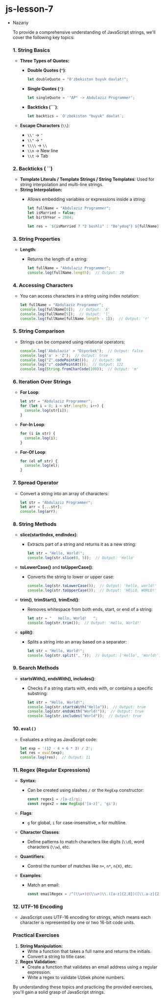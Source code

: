 ﻿# js-lesson-7

 - Nazariy
    
    To provide a comprehensive understanding of JavaScript strings, we'll cover the following key topics:
    
    ### 1. **String Basics**
    
    - **Three Types of Quotes:**
        - **Double Quotes (`"`)**:
            
            ```jsx
            let doubleQuote = "O'zbekiston buyuk davlat!";
            
            ```
            
        - **Single Quotes (`'`)**:
            
            ```jsx
            let singleQuote = '"AP" -> Abdulaziz Programmer';
            
            ```
            
        - **Backticks (```)**:
            
            ```jsx
            let backtics = `O'zbekiston "buyuk" davlat`;
            
            ```
            
    - **Escape Characters** (`\\`):
        - `\\'` → `'`
        - `\\"` → `"`
        - `\\\\` → `\\`
        - `\\n` → New line
        - `\\t` → Tab
    
    ### 2. **Backticks ( ``)**
    
    - **Template Literals / Template Strings / String Templates**: Used for string interpolation and multi-line strings.
    - **String Interpolation:**
        - Allows embedding variables or expressions inside a string:
            
            ```jsx
            let fullName = "Abdulaziz Programmer";
            let isMarried = false;
            let birthYear = 2004;
            
            let res = `${isMarried ? "2 boshli" : "Bo'ydoq"} ${fullName} hozir ${2023 - birthYear} yoshda.`;
            
            ```
            
    
    ### 3. **String Properties**
    
    - **Length:**
        - Returns the length of a string:
            
            ```jsx
            let fullName = "Abdulaziz Programmer";
            console.log(fullName.length);  // Output: 20
            
            ```
            
    
    ### 4. **Accessing Characters**
    
    - You can access characters in a string using index notation:
        
        ```jsx
        let fullName = "Abdulaziz Programmer";
        console.log(fullName[0]);  // Output: 'A'
        console.log(fullName[5]);  // Output: 'l'
        console.log(fullName[fullName.length - 1]);  // Output: 'r'
        
        ```
        
    
    ### 5. **String Comparison**
    
    - Strings can be compared using relational operators:
        
        ```jsx
        console.log('Abdulaziz' > "Diyorbek");  // Output: false
        console.log('a' > 'Z');  // Output: true
        console.log("Z".codePointAt());  // Output: 90
        console.log("z".codePointAt());  // Output: 122
        console.log(String.fromCharCode(109));  // Output: 'm'
        
        ```
        
    
    ### 6. **Iteration Over Strings**
    
    - **For Loop**:
        
        ```jsx
        let str = "Abdulaziz Programmer";
        for (let i = 0; i < str.length; i++) {
          console.log(str[i]);
        }
        
        ```
        
    - **For-In Loop**:
        
        ```jsx
        for (i in str) {
          console.log(i);
        }
        
        ```
        
    - **For-Of Loop**:
        
        ```jsx
        for (el of str) {
          console.log(el);
        }
        
        ```
        
    
    ### 7. **Spread Operator**
    
    - Convert a string into an array of characters:
        
        ```jsx
        let str = "Abdulaziz Programmer";
        let arr = [...str];
        console.log(arr);
        
        ```
        
    
    ### 8. **String Methods**
    
    - **slice(startIndex, endIndex)**:
        - Extracts part of a string and returns it as a new string:
            
            ```jsx
            let str = "Hello, World!";
            console.log(str.slice(0, 5));  // Output: 'Hello'
            
            ```
            
    - **toLowerCase()** and **toUpperCase()**:
        - Converts the string to lower or upper case:
            
            ```jsx
            console.log(str.toLowerCase());  // Output: 'hello, world!'
            console.log(str.toUpperCase());  // Output: 'HELLO, WORLD!'
            
            ```
            
    - **trim()**, **trimStart()**, **trimEnd()**:
        - Removes whitespace from both ends, start, or end of a string:
            
            ```jsx
            let str = "   Hello, World!   ";
            console.log(str.trim());  // Output: 'Hello, World!'
            
            ```
            
    - **split()**:
        - Splits a string into an array based on a separator:
            
            ```jsx
            let str = "Hello, World!";
            console.log(str.split(", "));  // Output: ['Hello', 'World!']
            
            ```
            
    
    ### 9. **Search Methods**
    
    - **startsWith(), endsWith(), includes()**:
        - Checks if a string starts with, ends with, or contains a specific substring:
            
            ```jsx
            let str = "Hello, World!";
            console.log(str.startsWith("Hello"));  // Output: true
            console.log(str.endsWith("World!"));  // Output: true
            console.log(str.includes("World"));  // Output: true
            
            ```
            
    
    ### 10. **`eval()`**
    
    - Evaluates a string as JavaScript code:
        
        ```jsx
        let exp = '(12 - 4 + 6 * 3) / 2';
        let res = eval(exp);
        console.log(res);  // Output: 11
        
        ```
        
    
    ### 11. **Regex (Regular Expressions)**
    
    - **Syntax:**
        - Can be created using slashes `/` or the `RegExp` constructor:
            
            ```jsx
            const regex1 = /[a-z]/gi;
            const regex2 = new RegExp('[a-z]', 'gi');
            
            ```
            
    - **Flags**:
        - `g` for global, `i` for case-insensitive, `m` for multiline.
    - **Character Classes**:
        - Define patterns to match characters like digits (`\\d`), word characters (`\\w`), etc.
    - **Quantifiers**:
        - Control the number of matches like `n+`, `n*`, `n{X}`, etc.
    - **Examples**:
        - Match an email:
            
            ```jsx
            const emailRegex = /^(\\w+)@(\\w+)\\.([a-z]{2,8})([\\.a-z]{2,8})?$/;
            
            ```
            
    
    ### 12. **UTF-16 Encoding**
    
    - JavaScript uses UTF-16 encoding for strings, which means each character is represented by one or two 16-bit code units.
    
    ### Practical Exercises
    
    1. **String Manipulation:**
        - Write a function that takes a full name and returns the initials.
        - Convert a string to title case.
    2. **Regex Validation:**
        - Create a function that validates an email address using a regular expression.
        - Write a regex to validate Uzbek phone numbers.
    
    By understanding these topics and practicing the provided exercises, you'll gain a solid grasp of JavaScript strings.
